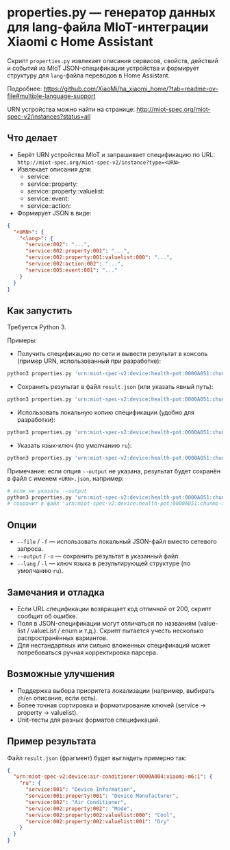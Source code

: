 # properties.py — генератор данных для lang-файла MIoT-интеграции Xiaomi с Home Assistant

Скрипт `properties.py` извлекает описания сервисов, свойств, действий и событий из MIoT JSON-спецификации устройства и формирует структуру для `lang`-файла переводов в Home Assistant.

Подробнее: https://github.com/XiaoMi/ha_xiaomi_home/?tab=readme-ov-file#multiple-language-support

URN устройства можно найти на странице: http://miot-spec.org/miot-spec-v2/instances?status=all

## Что делает
- Берёт URN устройства MIoT и запрашивает спецификацию по URL:
  `http://miot-spec.org/miot-spec-v2/instance?type=<URN>`
- Извлекает описания для:
  - service:<siid>
  - service:<siid>:property:<piid>
  - service:<siid>:property:<piid>:valuelist:<index>
  - service:<siid>:event:<eiid>
  - service:<siid>:action:<aiid>
- Формирует JSON в виде:

```json
{
  "<URN>": {
    "<lang>": {
      "service:002": "...",
      "service:002:property:001": "...",
      "service:002:property:001:valuelist:000": "...",
      "service:002:action:002": "...",
      "service:005:event:001": "..."
    }
  }
}
```

## Как запустить
Требуется Python 3.

Примеры:

- Получить спецификацию по сети и вывести результат в консоль (пример URN, использованный при разработке):

```bash
python3 properties.py 'urn:miot-spec-v2:device:health-pot:0000A051:chunmi-a1:1'
```

- Сохранить результат в файл `result.json` (или указать явный путь):

```bash
python3 properties.py 'urn:miot-spec-v2:device:health-pot:0000A051:chunmi-a1:1' --output result.json
```

- Использовать локальную копию спецификации (удобно для разработки):

```bash
python3 properties.py 'urn:miot-spec-v2:device:health-pot:0000A051:chunmi-a1:1' --file path/to/local.json --output result.json
```

- Указать язык-ключ (по умолчанию `ru`):

```bash
python3 properties.py 'urn:miot-spec-v2:device:health-pot:0000A051:chunmi-a1:1' --lang en
```

Примечание: если опция `--output` не указана, результат будет сохранён в файл с именем `<URN>.json`, например:

```bash
# если не указать --output
python3 properties.py 'urn:miot-spec-v2:device:health-pot:0000A051:chunmi-a1:1'
# сохранит в файл 'urn:miot-spec-v2:device:health-pot:0000A051:chunmi-a1:1.json'
```

## Опции
- `--file` / `-f` — использовать локальный JSON-файл вместо сетевого запроса.
- `--output` / `-o` — сохранить результат в указанный файл.
- `--lang` / `-l` — ключ языка в результирующей структуре (по умолчанию `ru`).

## Замечания и отладка
- Если URL спецификации возвращает код отличной от 200, скрипт сообщит об ошибке.
- Поля в JSON-спецификации могут отличаться по названиям (value-list / valueList / enum и т.д.). Скрипт пытается учесть несколько распространённых вариантов.
- Для нестандартных или сильно вложенных спецификаций может потребоваться ручная корректировка парсера.

## Возможные улучшения
- Поддержка выбора приоритета локализации (например, выбирать `zh`/`en` описание, если есть).
- Более точная сортировка и форматирование ключей (service → property → valuelist).
- Unit-тесты для разных форматов спецификаций.

## Пример результата
Файл `result.json` (фрагмент) будет выглядеть примерно так:

```json
{
  "urn:miot-spec-v2:device:air-conditioner:0000A004:xiaomi-m6:1": {
    "ru": {
      "service:001": "Device Information",
      "service:001:property:001": "Device Manufacturer",
      "service:002": "Air Conditioner",
      "service:002:property:002": "Mode",
      "service:002:property:002:valuelist:000": "Cool",
      "service:002:property:002:valuelist:001": "Dry"
    }
  }
}
```
